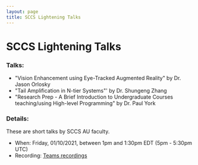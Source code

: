 ```yaml
---
layout: page
title: SCCS Lightening Talks
---
```


SCCS Lightening Talks
======
### Talks:

- "Vision Enhancement using Eye-Tracked Augmented Reality" by Dr. Jason Orlosky
- "Tail Amplification in N-tier Systems"' by Dr. Shungeng Zhang
- "Research Prep - A Brief Introduction to Undergraduate Courses teaching/using High-level Programming" by Dr. Paul York

### Details:

These are short talks by SCCS AU faculty.

- When: Friday, 01/10/2021, between 1pm and 1:30pm EDT (5pm - 5:30pm UTC)
- Recording: [Teams recordings](https://augedu-my.sharepoint.com/:v:/g/personal/gdorai_augusta_edu/ESRKTQNo5iFCgkXcOFKprOcB7atT5BDIwgbsYZe5w3vZMA)



